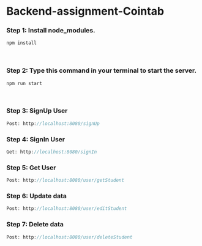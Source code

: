 # Backend-assignment-Cointab

<h3>Step 1: Install node_modules.</h3>

```Javascript
npm install
```
<br/>

<h3>Step 2: Type this command in your terminal to start the server.</h3>

```Javascript
npm run start
```

<br/>

<h3>Step 3: SignUp User</h3>

```Javascript
Post: http://localhost:8080/signUp
```


<h3>Step 4: SignIn User</h3>

```Javascript
Get: http://localhost:8080/signIn
```


<h3>Step 5: Get User</h3>

```Javascript
Post: http://localhost:8080/user/getStudent
```

<h3>Step 6: Update data</h3>

```Javascript
Post: http://localhost:8080/user/editStudent
```


<h3>Step 7: Delete data</h3>

```Javascript
Post: http://localhost:8080/user/deleteStudent
```
